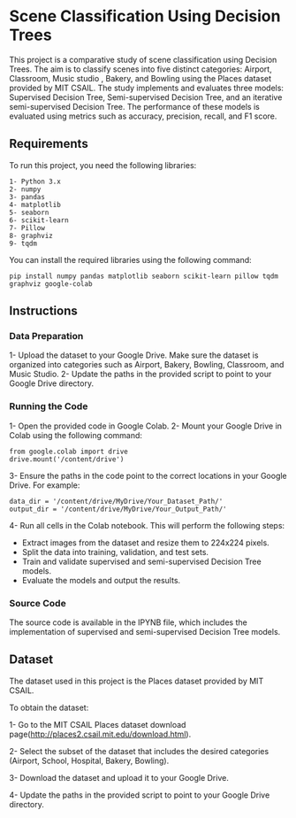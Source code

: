 # Scene Classification Using Decision Trees
This project is a comparative study of scene classification using Decision Trees. The aim is to classify scenes into five distinct categories: Airport, Classroom, Music studio , Bakery, and Bowling using the Places dataset provided by MIT CSAIL. The study implements and evaluates three models: Supervised Decision Tree, Semi-supervised Decision Tree, and an iterative semi-supervised Decision Tree. The performance of these models is evaluated using metrics such as accuracy, precision, recall, and F1 score.

## Requirements
To run this project, you need the following libraries:

```
1- Python 3.x
2- numpy
3- pandas
4- matplotlib
5- seaborn
6- scikit-learn
7- Pillow
8- graphviz
9- tqdm
```

You can install the required libraries using the following command:
```
pip install numpy pandas matplotlib seaborn scikit-learn pillow tqdm graphviz google-colab
```

## Instructions
### Data Preparation
1- Upload the dataset to your Google Drive. Make sure the dataset is organized into categories such as Airport, Bakery, Bowling, Classroom, and Music Studio.
2- Update the paths in the provided script to point to your Google Drive directory.

### Running the Code
1- Open the provided code in Google Colab.
2- Mount your Google Drive in Colab using the following command:

```
from google.colab import drive
drive.mount('/content/drive')
```

3- Ensure the paths in the code point to the correct locations in your Google Drive. For example:

```
data_dir = '/content/drive/MyDrive/Your_Dataset_Path/'
output_dir = '/content/drive/MyDrive/Your_Output_Path/'
```

4- Run all cells in the Colab notebook. This will perform the following steps:

* Extract images from the dataset and resize them to 224x224 pixels.
* Split the data into training, validation, and test sets.
* Train and validate supervised and semi-supervised Decision Tree models.
* Evaluate the models and output the results.



### Source Code

The source code is available in the IPYNB file, which includes the implementation of supervised and semi-supervised Decision Tree models.

## Dataset

The dataset used in this project is the Places dataset provided by MIT CSAIL.

To obtain the dataset:

1- Go to the MIT CSAIL Places dataset download page(http://places2.csail.mit.edu/download.html).

2- Select the subset of the dataset that includes the desired categories (Airport, School, Hospital, Bakery, Bowling).

3- Download the dataset and upload it to your Google Drive.

4- Update the paths in the provided script to point to your Google Drive directory.





